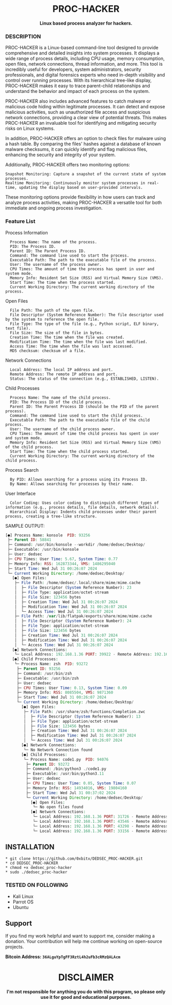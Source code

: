 

<h1 align="center"> PROC-HACKER </h1>

<p align="center">
  <b>Linux based process analyzer for hackers.</b>
</p>

### DESCRIPTION

PROC-HACKER is a Linux-based command-line tool designed to provide comprehensive and detailed insights into system processes. It displays a wide range of process details, including CPU usage, memory consumption, open files, network connections, thread information, and more. This tool is incredibly useful for developers, system administrators, security professionals, and digital forensics experts who need in-depth visibility and control over running processes. With its hierarchical tree-like display, PROC-HACKER makes it easy to trace parent-child relationships and understand the behavior and impact of each process on the system.

PROC-HACKER also includes advanced features to catch malware or malicious code hiding within legitimate processes. It can detect and expose malicious activities, such as unauthorized file access and suspicious network connections, providing a clear view of potential threats. This makes PROC-HACKER an invaluable tool for identifying and mitigating security risks on Linux systems.

In addition, PROC-HACKER offers an option to check files for malware using a hash table. By comparing the files' hashes against a database of known malware checksums, it can quickly identify and flag malicious files, enhancing the security and integrity of your system.

Additionally, PROC-HACKER offers two monitoring options:

    Snapshot Monitoring: Capture a snapshot of the current state of system processes.
    Realtime Monitoring: Continuously monitor system processes in real-time, updating the display based on user-provided intervals.

These monitoring options provide flexibility in how users can track and analyze process activities, making PROC-HACKER a versatile tool for both immediate and ongoing process investigation.
### Feature List
  Process Information
  
      Process Name: The name of the process.
      PID: The Process ID.
      Parent ID: The Parent Process ID.
      Command: The command line used to start the process.
      Executable Path: The path to the executable file of the process.
      User: The username of the process owner.
      CPU Times: The amount of time the process has spent in user and system mode.
      Memory Info: Resident Set Size (RSS) and Virtual Memory Size (VMS).
      Start Time: The time when the process started.
      Current Working Directory: The current working directory of the process.
  
  Open Files
  
      File Path: The path of the open file.
      File Descriptor (System Reference Number): The file descriptor used by the system to reference the open file.
      File Type: The type of the file (e.g., Python script, ELF binary, text file).
      File Size: The size of the file in bytes.
      Creation Time: The time when the file was created.
      Modification Time: The time when the file was last modified.
      Access Time: The time when the file was last accessed.
      MD5 checksum: checksum of a file.
  
  Network Connections
  
      Local Address: The local IP address and port.
      Remote Address: The remote IP address and port.
      Status: The status of the connection (e.g., ESTABLISHED, LISTEN).
  
  Child Processes
  
      Process Name: The name of the child process.
      PID: The Process ID of the child process.
      Parent ID: The Parent Process ID (should be the PID of the parent process).
      Command: The command line used to start the child process.
      Executable Path: The path to the executable file of the child process.
      User: The username of the child process owner.
      CPU Times: The amount of time the child process has spent in user and system mode.
      Memory Info: Resident Set Size (RSS) and Virtual Memory Size (VMS) of the child process.
      Start Time: The time when the child process started.
      Current Working Directory: The current working directory of the child process.
  
  Process Search
  
      By PID: Allows searching for a process using its Process ID.
      By Name: Allows searching for processes by their name.
  
  User Interface
  
      Color Coding: Uses color coding to distinguish different types of information (e.g., process details, file details, network details).
      Hierarchical Display: Indents child processes under their parent process, creating a tree-like structure.

SAMPLE OUTPUT:
```php
[●] Process Name: konsole  PID: 93256
 ├─ Parent ID: 58841
 ├─ Command: /usr/bin/konsole --workdir /home/dedsec/Desktop/
 ├─ Executable: /usr/bin/konsole
 ├─ User: dedsec
 ├─ CPU Times: User Time: 5.67, System Time: 0.77
 ├─ Memory Info: RSS: 162873344, VMS: 1486295040
 ├─ Start Time: Wed Jul 31 00:26:07 2024
 └─ Current Working Directory: /home/dedsec/Desktop/
   [●] Open Files:
    ├─ File Path: /home/dedsec/.local/share/mime/mime.cache
    │  ├─ File Descriptor (System Reference Number): 23
    │  ├─ File Type: application/octet-stream
    │  ├─ File Size: 123456 bytes
    │  ├─ Creation Time: Wed Jul 31 00:26:07 2024
    │  ├─ Modification Time: Wed Jul 31 00:26:07 2024
    │  └─ Access Time: Wed Jul 31 00:26:07 2024
    ├─ File Path: /var/lib/flatpak/exports/share/mime/mime.cache
    │  ├─ File Descriptor (System Reference Number): 24
    │  ├─ File Type: application/octet-stream
    │  ├─ File Size: 123456 bytes
    │  ├─ Creation Time: Wed Jul 31 00:26:07 2024
    │  ├─ Modification Time: Wed Jul 31 00:26:07 2024
    │  └─ Access Time: Wed Jul 31 00:26:07 2024
   [●] Network Connections:
    └─ Local Address: 192.168.1.36 PORT: 39922 - Remote Address: 192.168.1.1 PORT: 23 - Status: SYN_SENT
   [●] Child Processes:
    └─ Process Name: zsh  PID: 93272
     ├─ Parent ID: 93256
     ├─ Command: /usr/bin/zsh
     ├─ Executable: /usr/bin/zsh
     ├─ User: dedsec
     ├─ CPU Times: User Time: 0.13, System Time: 0.09
     ├─ Memory Info: RSS: 8085504, VMS: 9871360
     ├─ Start Time: Wed Jul 31 00:26:07 2024
     └─ Current Working Directory: /home/dedsec/Desktop/
       [●] Open Files:
        ├─ File Path: /usr/share/zsh/functions/Completion.zwc
        │  ├─ File Descriptor (System Reference Number): 13
        │  ├─ File Type: application/octet-stream
        │  ├─ File Size: 123456 bytes
        │  ├─ Creation Time: Wed Jul 31 00:26:07 2024
        │  ├─ Modification Time: Wed Jul 31 00:26:07 2024
        │  └─ Access Time: Wed Jul 31 00:26:07 2024
       [●] Network Connections:
        └─ No Network Connection found
       [●] Child Processes:
        └─ Process Name: code1.py  PID: 94076
         ├─ Parent ID: 93272
         ├─ Command: /bin/python3 ./code1.py
         ├─ Executable: /usr/bin/python3.11
         ├─ User: dedsec
         ├─ CPU Times: User Time: 0.05, System Time: 0.07
         ├─ Memory Info: RSS: 14934016, VMS: 19804160
         ├─ Start Time: Wed Jul 31 00:37:02 2024
         └─ Current Working Directory: /home/dedsec/Desktop/
           [●] Open Files:
            └─ No open files found
           [●] Network Connections:
            └─ Local Address: 192.168.1.36 PORT: 31726 - Remote Address: 34.207.243.93 PORT: 443 - Status: ESTABLISHED
            └─ Local Address: 192.168.1.36 PORT: 43546 - Remote Address: 140.12.113.25 PORT: 443 - Status: ESTABLISHED
            └─ Local Address: 192.168.1.36 PORT: 43298 - Remote Address: 34.127.148.161 PORT: 443 - Status: ESTABLISHED
            └─ Local Address: 192.168.1.36 PORT: 33156 - Remote Address: 34.117.223.93 PORT: 443 - Status: ESTABLISHED
```

## INSTALLATION 
    * git clone https://github.com/0xbitx/DEDSEC_PROC-HACKER.git
    * cd DEDSEC_PROC-HACKER
    * chmod +x dedsec_proc-hacker
    * sudo ./dedsec_proc-hacker

### TESTED ON FOLLOWING
* Kali Linux 
* Parrot OS 
* Ubuntu

## Support

If you find my work helpful and want to support me, consider making a donation. Your contribution will help me continue working on open-source projects.

**Bitcoin Address: `36ALguYpTgFF3RztL4h2uFb3cRMzQALAcm`**

<h1 align="center"> DISCLAIMER </h1>

<h4 align="center">I'm not responsible for anything you do with this program, so please only use it for good and educational purposes. </h4>
